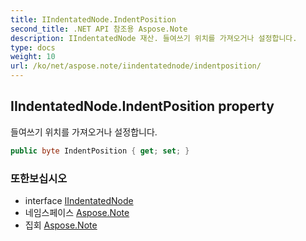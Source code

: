 ```yaml
---
title: IIndentatedNode.IndentPosition
second_title: .NET API 참조용 Aspose.Note
description: IIndentatedNode 재산. 들여쓰기 위치를 가져오거나 설정합니다.
type: docs
weight: 10
url: /ko/net/aspose.note/iindentatednode/indentposition/
---
```

## IIndentatedNode.IndentPosition property

들여쓰기 위치를 가져오거나 설정합니다.

```csharp
public byte IndentPosition { get; set; }
```

### 또한보십시오

* interface [IIndentatedNode](../)
* 네임스페이스 [Aspose.Note](../../iindentatednode/)
* 집회 [Aspose.Note](../../../)


